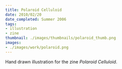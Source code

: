 ```yaml
---
title: Polaroid Celluloid
date: 2010/02/20
date_completed: Summer 2006
tags:
- illustration
- zine
thumbnail: ./images/thumbnails/polaroid_thumb.png
images:
- ./images/work/polaroid.png
---
```


Hand drawn illustration for the zine <i>Polaroid Celluloid</i>.
